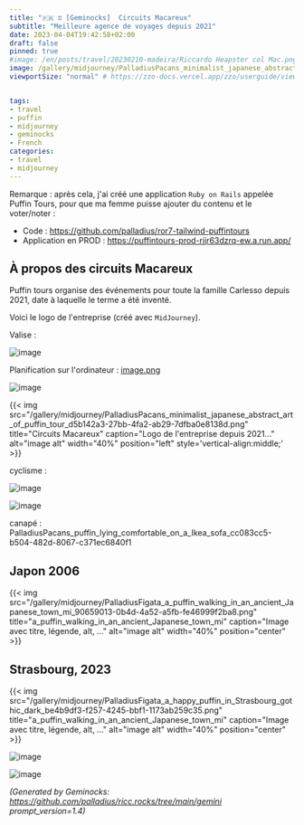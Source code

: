 ```yaml
---
title: "🇫🇷 ♊ [Geminocks]  Circuits Macareux"
subtitle: "Meilleure agence de voyages depuis 2021"
date: 2023-04-04T19:42:58+02:00
draft: false
pinned: true
#image: /en/posts/travel/20230210-madeira/Riccardo Heapster col Mac.png
image: /gallery/midjourney/PalladiusPacans_minimalist_japanese_abstract_art_of_puffin_tour_d5b142a3-27bb-4fa2-ab29-7dfba0e8138d.png
viewportSize: "normal" # https://zzo-docs.vercel.app/zzo/userguide/viewportsize/


tags:
- travel
- puffin
- midjourney
- geminocks
- French
categories:
- travel
- midjourney
---
```


Remarque : après cela, j'ai créé une application `Ruby on Rails` appelée Puffin Tours, pour que ma femme puisse ajouter
du contenu et le voter/noter :

* Code : <https://github.com/palladius/ror7-tailwind-puffintours>
* Application en PROD : <https://puffintours-prod-rjjr63dzrq-ew.a.run.app/>


## À propos des circuits Macareux

Puffin tours organise des événements pour toute la famille Carlesso depuis 2021, date à laquelle le terme a été inventé.

Voici le logo de l'entreprise (créé avec `MidJourney`).

Valise :

![image](/gallery/midjourney/PalladiusPacans_a_puffin_sleeping_in_a_bed_with_beside_an_open__3d7dfdd9-fb23-4750-97e8-e59cbe642a73.png)

Planification sur l'ordinateur : [image.png](http://localhost:1313/gallery/midjourney/PalladiusPacans_a_puffin_with_yellow_hat_typing_on_his_Macbook__51a145b4-4ef0-4ccc-85fa-0c29f503b4e0.png)

![image](http://localhost:1313/gallery/midjourney/PalladiusPacans_puffin_riding_a_Vespa_in_the_style_of_pixar_4edc730f-84a2-4431-818e-1f43900daafa.png)

{{< img
    src="/gallery/midjourney/PalladiusPacans_minimalist_japanese_abstract_art_of_puffin_tour_d5b142a3-27bb-4fa2-ab29-7dfba0e8138d.png"
    title="Circuits Macareux"
    caption="Logo de l'entreprise depuis 2021..." alt="image alt" width="40%" position="left" style='vertical-align:middle;' >}}

cyclisme :

![image](/gallery/midjourney/PalladiusPacans_a_puffin_riding_a_Colnago_bike_up_the_mountains_007a3bde-d52d-4061-8001-eb47da59e025.png)

![image](/gallery/midjourney/PalladiusPacans_a_puffin_eating_spaghetti_al_pesto_e71089ff-00b4-4bba-ad15-a04f284d5d27.png)

canapé : PalladiusPacans_puffin_lying_comfortable_on_a_Ikea_sofa_cc083cc5-b504-482d-8067-c371ec6840f1

## Japon 2006

{{< img src="/gallery/midjourney/PalladiusFigata_a_puffin_walking_in_an_ancient_Japanese_town_mi_90659013-0b4d-4a52-a5fb-fe46999f2ba8.png" title="a_puffin_walking_in_an_ancient_Japanese_town_mi" caption="Image avec titre, légende, alt, ..." alt="image alt" width="40%" position="center" >}}




## Strasbourg, 2023

{{< img src="/gallery/midjourney/PalladiusFigata_a_happy_puffin_in_Strasbourg_gothic_dark_be4b9df3-f257-4245-bbf1-1173ab259c35.png" title="a_puffin_walking_in_an_ancient_Japanese_town_mi" caption="Image avec titre, légende, alt, ..." alt="image alt" width="40%" position="center" >}}

![image](/gallery/midjourney/PalladiusPacans_a_puffin_walking_around_Strasbourg_and_a_bit_wo_1ea1b1ba-0ba3-45d1-91d5-b506da365a5d.png)


![image](/gallery/midjourney/PalladiusPacans_a_puffin_in_Strasbourg_alsacian_buildings_sippi_b5975fd8-1327-40d5-b4f3-2c0f6cddd9ed.png)


*(Generated by Geminocks: https://github.com/palladius/ricc.rocks/tree/main/gemini prompt_version=1.4)*